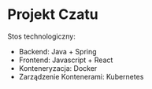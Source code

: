 # Projekt Czatu

Stos technologiczny:
- Backend: Java + Spring
- Frontend: Javascript + React
- Konteneryzacja: Docker
- Zarządzenie Kontenerami: Kubernetes

